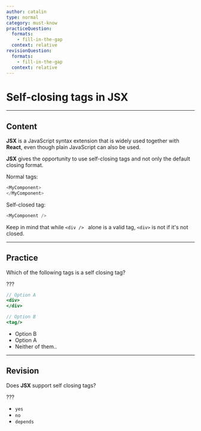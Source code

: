 ```yaml
---
author: catalin
type: normal
category: must-know
practiceQuestion:
  formats:
    - fill-in-the-gap
  context: relative
revisionQuestion:
  formats:
    - fill-in-the-gap
  context: relative
---
```


# Self-closing tags in JSX


---

## Content

**JSX** is a JavaScript syntax extension that is widely used together with **React**, even though plain JavaScript can also be used.

**JSX** gives the opportunity to use self-closing tags and not only the default closing format.

Normal tags:

```javascript
<MyComponent>
</MyComponent>
```

Self-closed tag:

```javascript
<MyComponent />
```

Keep in mind that while `<div /> ` alone is a valid tag, `<div>` is not if it's not closed.


---

## Practice

Which of the following tags is a self closing tag? 

???

```jsx
// Option A
<div>
</div>

// Option B
<tag/>
```

- Option B
- Option A
- Neither of them..


---

## Revision

Does **JSX** support self closing tags?

???

- `yes`
- `no`
- `depends`
